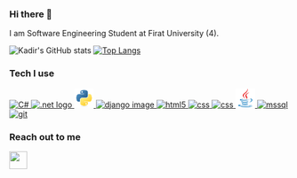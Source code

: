 ### Hi there 👋

<!--
**KadirErbas/KadirErbas** is a ✨ _special_ ✨ repository because its `README.md` (this file) appears on your GitHub profile.

Here are some ideas to get you started:

- 🔭 I’m currently working on ...
- 🌱 I’m currently learning ...
- 👯 I’m looking to collaborate on ...
- 🤔 I’m looking for help with ...
- 💬 Ask me about ...
- 📫 How to reach me: ...
- 😄 Pronouns: ...
- ⚡ Fun fact: ...
-->




I am Software Engineering Student at Firat University (4).


![Kadir's GitHub stats](https://github-readme-stats.vercel.app/api?username=KadirErbas&show_icons=true&theme=radical)
[![Top Langs](https://github-readme-stats.vercel.app/api/top-langs/?username=KadirErbas&layout=compact&theme=radical)](https://github.com/anuraghazra/github-readme-stats)


### Tech I use
<p align="left"> 
<a href="https://dotnet.microsoft.com/en-us/languages/csharp" target="_blank" rel="noreferrer"> <img src="https://upload.wikimedia.org/wikipedia/commons/b/bd/Logo_C_sharp.svg" alt="C#" width="35" height="35"/> </a>
<a href="https://learn.microsoft.com/tr-tr/dotnet/welcome" target="_blank" rel="noreferrer"> <img src="https://upload.wikimedia.org/wikipedia/commons/thumb/7/7d/Microsoft_.NET_logo.svg/456px-Microsoft_.NET_logo.svg.png" alt=".net logo" width="35" height="35"/> </a>
<a href="https://www.python.org" target="_blank" rel="noreferrer"> <img src="https://raw.githubusercontent.com/devicons/devicon/master/icons/python/python-original.svg" alt="python" width="35" height="35"/> </a>
<a href="https://www.djangoproject.com/" target="_blank" rel="noreferrer"> <img src="https://console.kamatera.com/assets/images/os/os_django.png" alt="django image" width="35" height="35"/> </a>
<a href="" target="_blank" rel="noreferrer"> <img src="https://upload.wikimedia.org/wikipedia/commons/thumb/6/61/HTML5_logo_and_wordmark.svg/512px-HTML5_logo_and_wordmark.svg.png" alt="html5" width="35" height="35"/> </a>
<a href="" target="_blank" rel="noreferrer"> <img src="https://upload.wikimedia.org/wikipedia/commons/thumb/6/62/CSS3_logo.svg/1024px-CSS3_logo.svg.png" alt="css" width="35" height="35"/> </a>
<a href="https://www.javascript.com/" target="_blank" rel="noreferrer"> <img src="https://static-00.iconduck.com/assets.00/javascript-js-icon-2048x2048-nyxvtvk0.png" alt="css" width="35" height="35"/> </a>
<a href="https://www.java.com" target="_blank" rel="noreferrer"> <img src="https://raw.githubusercontent.com/devicons/devicon/master/icons/java/java-original.svg" alt="java" width="35" height="35"/> </a>
<a href="https://www.microsoft.com/tr-tr/sql-server/sql-server-2019" target="_blank" rel="noreferrer"> <img src="https://www.svgrepo.com/show/303229/microsoft-sql-server-logo.svg" alt="mssql" width="40" height="40"/> </a>
<a href="https://git-scm.com/" target="_blank" rel="noreferrer"> <img src="https://www.vectorlogo.zone/logos/git-scm/git-scm-icon.svg" alt="git" width="35" height="35"/> </a>

</p>

### Reach out to me

[<img height="32" width="32" src="https://cdn.simpleicons.org/linkedin/#0A66C2"/>][Linkedin]



[Linkedin]: https://www.linkedin.com/in/abdulkadir-erbas/





<!--
 is a ✨ _special_ ✨ repository because its `README.md` (this file) appears on your GitHub profile.

Here are some ideas to get you started:

- 🔭 I’m currently working on ...
- 🌱 I’m currently learning ...
- 👯 I’m looking to collaborate on ...
- 🤔 I’m looking for help with ...
- 💬 Ask me about ...
- 📫 How to reach me: ...
- 😄 Pronouns: ...
- ⚡ Fun fact: ...
-->
